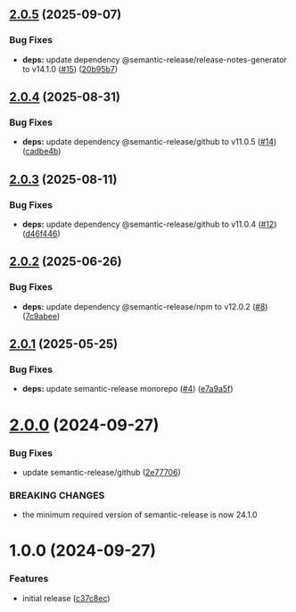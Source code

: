 ## [2.0.5](https://github.com/podium-lib/semantic-release-config/compare/v2.0.4...v2.0.5) (2025-09-07)


### Bug Fixes

* **deps:** update dependency @semantic-release/release-notes-generator to v14.1.0 ([#15](https://github.com/podium-lib/semantic-release-config/issues/15)) ([20b95b7](https://github.com/podium-lib/semantic-release-config/commit/20b95b71b984405efd85fb71667b05ee4af2ab24))

## [2.0.4](https://github.com/podium-lib/semantic-release-config/compare/v2.0.3...v2.0.4) (2025-08-31)


### Bug Fixes

* **deps:** update dependency @semantic-release/github to v11.0.5 ([#14](https://github.com/podium-lib/semantic-release-config/issues/14)) ([cadbe4b](https://github.com/podium-lib/semantic-release-config/commit/cadbe4bd53b961f7a37262d4f4f796f2829c9262))

## [2.0.3](https://github.com/podium-lib/semantic-release-config/compare/v2.0.2...v2.0.3) (2025-08-11)


### Bug Fixes

* **deps:** update dependency @semantic-release/github to v11.0.4 ([#12](https://github.com/podium-lib/semantic-release-config/issues/12)) ([d46f446](https://github.com/podium-lib/semantic-release-config/commit/d46f44682cdf2efbf1362323d1495038aab2caac))

## [2.0.2](https://github.com/podium-lib/semantic-release-config/compare/v2.0.1...v2.0.2) (2025-06-26)


### Bug Fixes

* **deps:** update dependency @semantic-release/npm to v12.0.2 ([#8](https://github.com/podium-lib/semantic-release-config/issues/8)) ([7c9abee](https://github.com/podium-lib/semantic-release-config/commit/7c9abee2ec8eb0111c3b83212e5b168ba9dd2f75))

## [2.0.1](https://github.com/podium-lib/semantic-release-config/compare/v2.0.0...v2.0.1) (2025-05-25)


### Bug Fixes

* **deps:** update semantic-release monorepo ([#4](https://github.com/podium-lib/semantic-release-config/issues/4)) ([e7a9a5f](https://github.com/podium-lib/semantic-release-config/commit/e7a9a5f45b1679d3b476b060cc2d6f7305a537b5))

# [2.0.0](https://github.com/podium-lib/semantic-release-config/compare/v1.0.0...v2.0.0) (2024-09-27)


### Bug Fixes

* update semantic-release/github ([2e77706](https://github.com/podium-lib/semantic-release-config/commit/2e77706a36289e3cd1dae72f700c533f4612b761))


### BREAKING CHANGES

* the minimum required version of semantic-release
is now 24.1.0

# 1.0.0 (2024-09-27)


### Features

* initial release ([c37c8ec](https://github.com/podium-lib/semantic-release-config/commit/c37c8ecaf105c3d44861e92b1cffe46576b7f15c))
